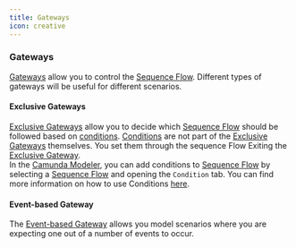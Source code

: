 ```yaml
---
title: Gateways
icon: creative
---
```


### Gateways

[Gateways](https://docs.camunda.org/manual/7.20/reference/bpmn20/gateways/) allow you to control the [Sequence Flow](../../concepts/bpmn/sequence-flow.md). Different
types of gateways will be useful for different scenarios.

#### Exclusive Gateways

[Exclusive Gateways](https://docs.camunda.org/manual/7.20/reference/bpmn20/gateways/exclusive-gateway/)
allow you to decide which [Sequence Flow](../../concepts/bpmn/sequence-flow.md) should be followed based on [conditions](https://docs.camunda.org/manual/7.20/user-guide/process-engine/expression-language/#conditions).
[Conditions](https://docs.camunda.org/manual/7.20/user-guide/process-engine/expression-language/#conditions) are not part of the
[Exclusive Gateways](https://docs.camunda.org/manual/7.20/reference/bpmn20/gateways/exclusive-gateway/) themselves. You set them
through the sequence Flow Exiting the [Exclusive Gateway](https://docs.camunda.org/manual/7.20/reference/bpmn20/gateways/exclusive-gateway/).  
In the [Camunda Modeler](https://camunda.com/download/modeler/), you can add conditions to [Sequence Flow](../../concepts/bpmn/sequence-flow.md) by selecting
a [Sequence Flow](../../concepts/bpmn/sequence-flow.md) and opening the `Condition` tab. You can find more information on how to
use Conditions [here](../../concepts/bpmn/conditions.md).

#### Event-based Gateway

The [Event-based Gateway](https://docs.camunda.org/manual/7.20/reference/bpmn20/gateways/event-based-gateway/)
allows you model scenarios where you are expecting one out of a number of events to occur. 